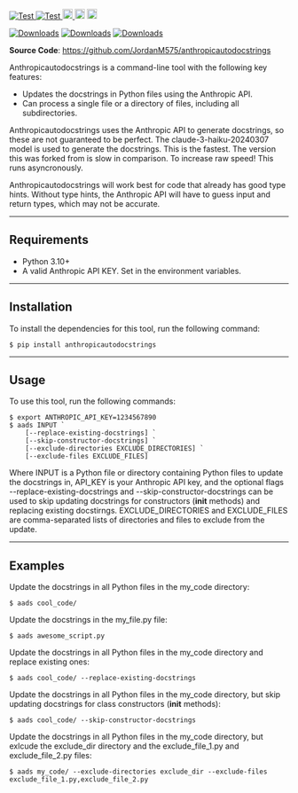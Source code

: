 <p>
    <a href="https://github.com/JordanM575/anthropicautodocstrings/actions/workflows/run_tests_and_report.yml" target="_blank">
        <img src="https://github.com/JordanM575/anthropicautodocstrings/actions/workflows/run_tests_and_report.yml/badge.svg" alt="Test">
    </a>
    <a href="https://github.com/JordanM575/anthropicautodocstrings/actions/workflows/tag_and_release_package.yml" target="_blank">
        <img src="https://github.com/JordanM575/anthropicautodocstrings/actions/workflows/tag_and_release_package.yml/badge.svg" alt="Test">
    </a>
    <a href="https://badge.fury.io/py/anthropicautodocstrings">
        <img src="https://badge.fury.io/py/anthropicautodocstrings.svg" alt="PyPI version" height="18">
    </a>
    <a>
        <img src="https://img.shields.io/badge/python-3.10-blue.svg" alt="Python Version 3.10" height="18">
    </a>
    <a>
        <img src="https://img.shields.io/badge/python-3.11-blue.svg" alt="Python Version 3.11" height="18">
    </a>

[![Downloads](https://static.pepy.tech/badge/anthropicautodocstrings)](https://pepy.tech/project/anthropicautodocstrings)
[![Downloads](https://static.pepy.tech/badge/anthropicautodocstrings/month)](https://pepy.tech/project/anthropicautodocstrings)
[![Downloads](https://static.pepy.tech/badge/anthropicautodocstrings/week)](https://pepy.tech/project/anthropicautodocstrings)


**Source Code**: <a href="https://github.com/JordanM575/anthropicautodocstrings" target="_blank">https://github.com/JordanM575/anthropicautodocstrings</a>


</p>
Anthropicautodocstrings is a command-line tool with the following key features:

* Updates the docstrings in Python files using the Anthropic API.
* Can process a single file or a directory of files, including all subdirectories.

Anthropicautodocstrings uses the Anthropic API to generate docstrings, so these are not guaranteed to be perfect. The claude-3-haiku-20240307 model is used to generate the docstrings. This is the fastest. The version this was forked from is slow in comparison. To increase raw speed! This runs asyncronously.

Anthropicautodocstrings will work best for code that already has good type hints. Without type hints, the Anthropic API will have to guess input and return types, which may not be accurate.

---

## Requirements

* Python 3.10+
* A valid Anthropic API KEY. Set in the environment variables. 

---

## Installation
To install the dependencies for this tool, run the following command:


```console
$ pip install anthropicautodocstrings
```


---
## Usage
To use this tool, run the following commands:


```console
$ export ANTHROPIC_API_KEY=1234567890
$ aads INPUT `       
    [--replace-existing-docstrings] `
    [--skip-constructor-docstrings] `
    [--exclude-directories EXCLUDE_DIRECTORIES] `
    [--exclude-files EXCLUDE_FILES]
```

Where INPUT is a Python file or directory containing Python files to update the docstrings in, API_KEY is your Anthropic API key, and the optional flags --replace-existing-docstrings and --skip-constructor-docstrings can be used to skip updating docstrings for constructors (__init__ methods) and replacing existing docstirngs. EXCLUDE_DIRECTORIES and EXCLUDE_FILES are comma-separated lists of directories and files to exclude from the update.

---
## Examples
Update the docstrings in all Python files in the my_code directory:


```console
$ aads cool_code/
```


Update the docstrings in the my_file.py file:


```console
$ aads awesome_script.py
```


Update the docstrings in all Python files in the my_code directory and replace existing ones:


```console
$ aads cool_code/ --replace-existing-docstrings
```


Update the docstrings in all Python files in the my_code directory, but skip updating docstrings for class constructors (__init__ methods):


```console
$ aads cool_code/ --skip-constructor-docstrings
```



Update the docstrings in all Python files in the my_code directory, but exlcude the exclude_dir directory and the exclude_file_1.py and exclude_file_2.py files:


```console
$ aads my_code/ --exclude-directories exclude_dir --exclude-files exclude_file_1.py,exclude_file_2.py
```
